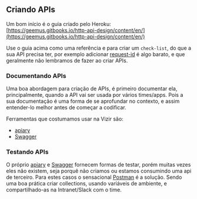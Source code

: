 ## Criando APIs

Um bom início é o guia criado pelo Heroku: [https://geemus.gitbooks.io/http-api-design/content/en/](https://geemus.gitbooks.io/http-api-design/content/en/)

Use o guia acima como uma referência e para criar um `check-list`, do que a sua API precisa ter, por exemplo adicionar [request-id](https://geemus.gitbooks.io/http-api-design/content/en/foundations/provide-request-ids-for-introspection.html) é algo barato, e que geralmente não lembramos de fazer ao criar APIs.

### Documentando APIs

Uma boa abordagem para criação de APIs, é primeiro documentar ela, principalmente, quando a API vai ser usada por vários times/apps. Pois a sua documentação é uma forma de se aprofundar no contexto, e assim entender-lo melhor antes de começar a codificar.

Ferramentas que costumamos usar na Vizir são:

* [apiary](https://apiary.io/)
* [Swagger](https://swagger.io/)

### Testando  APIs

O próprio [apiary](https://apiary.io/) e [Swagger](https://swagger.io/) fornecem formas de testar, porém muitas vezes eles não existem, seja porquê não criamos ou estamos consumindo uma api de terceiro. Para estes casos o sensacional  [Postman](https://www.getpostman.com/) é a solução. Sendo uma boa prática criar collections, usando variáveis de ambiente, e compartilhado-as na Intranet/Slack com o time.
